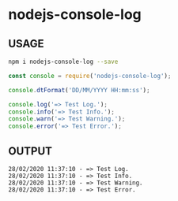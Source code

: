 # nodejs-console-log

## USAGE

```bash
npm i nodejs-console-log --save
```

```js
const console = require('nodejs-console-log');

console.dtFormat('DD/MM/YYYY HH:mm:ss');

console.log('=> Test Log.');
console.info('=> Test Info.');
console.warn('=> Test Warning.');
console.error('=> Test Error.');
```

## OUTPUT

```
28/02/2020 11:37:10 - => Test Log.
28/02/2020 11:37:10 - => Test Info.
28/02/2020 11:37:10 - => Test Warning.
28/02/2020 11:37:10 - => Test Error.
```

